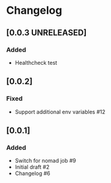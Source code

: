 # Changelog

## [0.0.3 UNRELEASED]

### Added

- Healthcheck test

## [0.0.2]

### Fixed

- Support additional env variables #12

## [0.0.1]

### Added

- Switch for nomad job #9
- Initial draft #2
- Changelog #6
